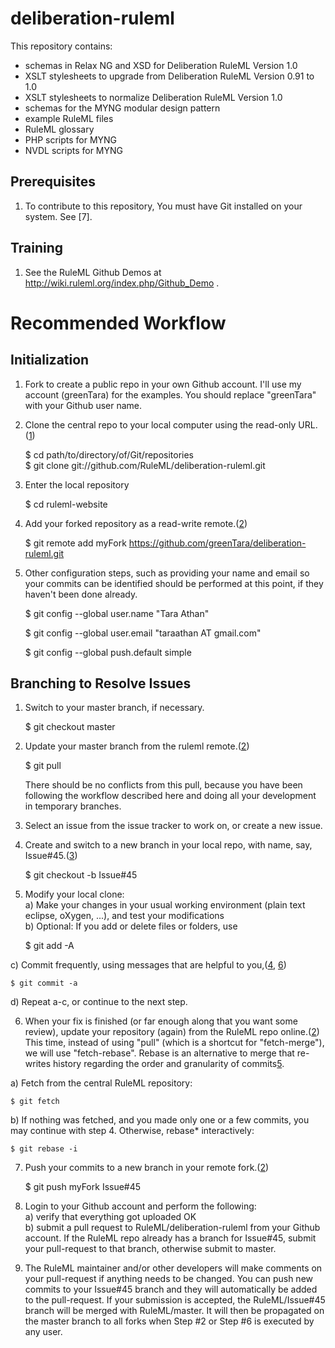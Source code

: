 deliberation-ruleml
===================
 
 This repository contains:
* schemas in Relax NG and XSD for Deliberation RuleML Version 1.0
* XSLT stylesheets to upgrade from Deliberation RuleML Version 0.91 to 1.0
* XSLT stylesheets to normalize Deliberation RuleML Version 1.0
* schemas for the MYNG modular design pattern
* example RuleML files
* RuleML glossary
* PHP scripts for MYNG
* NVDL scripts for MYNG
 
Prerequisites
-------------
1. To contribute to this repository, You must have Git installed on your system. See [7].

Training
--------
1. See the RuleML Github Demos at http://wiki.ruleml.org/index.php/Github_Demo .

Recommended Workflow
====================

Initialization
--------------
1. Fork to create a public repo in your own Github account. 
I'll use my account (greenTara) for the examples. 
You should replace "greenTara" with your Github user name.

2. Clone the central repo to your local computer using the read-only URL.([1])

    $ cd path/to/directory/of/Git/repositories  
    $ git clone git://github.com/RuleML/deliberation-ruleml.git

3. Enter the local repository

    $ cd ruleml-website
4. Add your forked repository as a read-write remote.([2])

    $ git remote add myFork https://github.com/greenTara/deliberation-ruleml.git

5. Other configuration steps, such as providing your name and email so your commits can be identified
   should be performed at this point, if they haven't been done already.

    $ git config --global user.name "Tara Athan"
    
    $ git config --global user.email "taraathan AT gmail.com"
    
    $ git config --global push.default simple

Branching to Resolve Issues
---------------------------
1. Switch to your master branch, if necessary.

    $ git checkout master

2. Update your master branch from the ruleml remote.([2])
    
    $ git pull
    
    There should be no conflicts from this pull, because you have been following the
    workflow described here and doing all your development in temporary branches.
    
3. Select an issue from the issue tracker to work on, or create a new issue.

4. Create and switch to a new branch in your local repo, with name, say, Issue#45.([3])

    $ git checkout -b Issue#45 

5. Modify your local clone:  
  a) Make your changes in your usual working environment (plain text eclipse, oXygen, ...), and test your modifications  
  b) Optional: If you add or delete files or folders, use  

    $ git add -A

  c) Commit frequently, using messages that are helpful to you,([4], [6])  

    $ git commit -a
    
  d) Repeat a-c, or continue to the next step.
    
6. When your fix is finished (or far enough along that you want some review), 
  update your repository (again) from the RuleML repo online.([2])
  This time, instead of using "pull" (which is a shortcut for "fetch-merge"), we will use 
  "fetch-rebase".
  Rebase is an alternative to merge that re-writes history regarding the order and granularity of commits[5].

  a) Fetch from the central RuleML repository:
  
    $ git fetch
    
  b) If nothing was fetched, and you made only one or a few commits, you may continue with step 4.
   Otherwise, rebase* interactively:
   
    $ git rebase -i
    
7. Push your commits to a new branch in your remote fork.([2])

    $ git push myFork Issue#45
    
8. Login to your Github account  and perform the following:  
  a) verify that everything got uploaded OK  
  b) submit a pull request to RuleML/deliberation-ruleml from your Github account. 
     If the RuleML repo already has a branch for Issue#45, submit your pull-request to that branch,
     otherwise submit to master.

9. The RuleML maintainer and/or other developers will make comments on your pull-request if 
anything needs to be changed.
You can push new commits to your Issue#45 branch and they will automatically be added to the pull-request.
If your submission is accepted, the RuleML/Issue#45 branch will be merged with RuleML/master.
It will then be propagated on the master branch to all forks when Step #2 or Step #6 is 
executed by any user.

[1]:http://git-scm.com/book/en/Git-Basics-Getting-a-Git-Repository
[2]:http://git-scm.com/book/en/Git-Basics-Working-with-Remotes
[3]:http://git-scm.com/book/en/Git-Branching-Basic-Branching-and-Merging
[4]:http://git-scm.com/book/en/Git-Basics-Recording-Changes-to-the-Repository
[5]:http://git-scm.com/book/en/Git-Branching-Rebasing
[6]:http://git-scm.com/book/en/Getting-Started-Git-Basics

